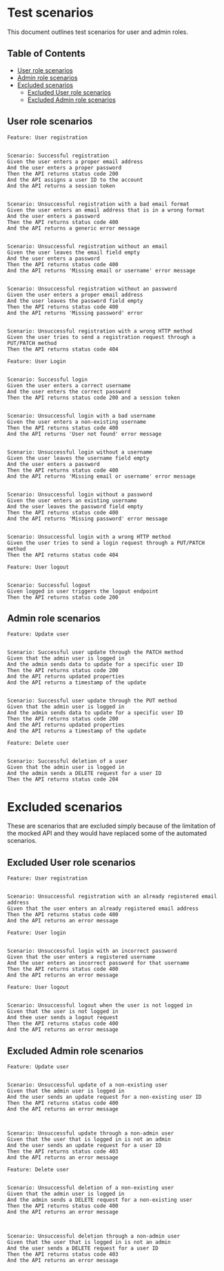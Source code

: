 # Test scenarios

This document outlines test scenarios for user and admin roles.

## Table of Contents
  - [User role scenarios](#user-role-scenarios)
  - [Admin role scenarios](#admin-role-scenarios)
  - [Excluded scenarios](#excluded-scenarios)
    - [Excluded User role scenarios](#excluded-user-role-scenarios)
    - [Excluded Admin role scenarios](#excluded-admin-role-scenarios)


## User role scenarios

```gherkin
Feature: User registration


Scenario: Successful registration
Given the user enters a proper email address
And the user enters a proper password
Then the API returns status code 200
And the API assigns a user ID to the account
And the API returns a session token


Scenario: Unsuccessful registration with a bad email format
Given the user enters an email address that is in a wrong format
And the user enters a password
Then the API returns status code 400
And the API returns a generic error message


Scenario: Unsuccessful registration without an email
Given the user leaves the email field empty
And the user enters a password
Then the API returns status code 400
And the API returns 'Missing email or username' error message


Scenario: Unsuccessful registration without an password
Given the user enters a proper email address
And the user leaves the password field empty
Then the API returns status code 400
And the API returns 'Missing password' error


Scenario: Unsuccessful registration with a wrong HTTP method
Given the user tries to send a registration request through a PUT/PATCH method
Then the API returns status code 404

```

```gherkin
Feature: User Login


Scenario: Successful login
Given the user enters a correct username
And the user enters the correct password
Then the API returns status code 200 and a session token


Scenario: Unsuccessful login with a bad username
Given the user enters a non-existing username
Then the API returns status code 400 
And the API returns 'User not found' error message


Scenario: Unsuccessful login without a username
Given the user leaves the username field empty
And the user enters a password
Then the API returns status code 400
And the API returns 'Missing email or username' error message 


Scenario: Unsuccessful login without a password
Given the user enters an existing username
And the user leaves the password field empty
Then the API returns status code 400
And the API returns 'Missing password' error message


Scenario: Unsuccessful login with a wrong HTTP method
Given the user tries to send a login request through a PUT/PATCH method
Then the API returns status code 404

```

```gherkin
Feature: User logout


Scenario: Successful logout
Given logged in user triggers the logout endpoint
Then the API returns status code 200

```



## Admin role scenarios

```gherkin
Feature: Update user


Scenario: Successful user update through the PATCH method
Given that the admin user is logged in
And the admin sends data to update for a specific user ID
Then the API returns status code 200
And the API returns updated properties
And the API returns a timestamp of the update


Scenario: Successful user update through the PUT method
Given that the admin user is logged in
And the admin sends data to update for a specific user ID
Then the API returns status code 200
And the API returns updated properties
And the API returns a timestamp of the update

```

```gherkin
Feature: Delete user


Scenario: Successful deletion of a user
Given that the admin user is logged in
And the admin sends a DELETE request for a user ID
Then the API returns status code 204

```

# Excluded scenarios

These are scenarios that are excluded simply because of the limitation of the mocked API and they would have replaced some of the automated scenarios.

## Excluded User role scenarios

```gherkin
Feature: User registration


Scenario: Unsuccessful registration with an already registered email address
Given that the user enters an already registered email address
Then the API returns status code 400
And the API returns an error message

```

```gherkin
Feature: User login


Scenario: Unsuccessful login with an incorrect password
Given that the user enters a registered username
And the user enters an incorrect password for that username
Then the API returns status code 400
And the API returns an error message

```

```gherkin
Feature: User logout


Scenario: Unsuccessful logout when the user is not logged in
Given that the user is not logged in
And thee user sends a logout request
Then the API returns status code 400
And the API returns an error message

```



## Excluded Admin role scenarios

```gherkin
Feature: Update user


Scenario: Unsuccessful update of a non-existing user
Given that the admin user is logged in
And the user sends an update request for a non-existing user ID
Then the API returns status code 400
And the API returns an error message



Scenario: Unsuccessful update through a non-admin user
Given that the user that is logged in is not an admin
And the user sends an update request for a user ID
Then the API returns status code 403
And the API returns an error message

```

```gherkin
Feature: Delete user


Scenario: Unsuccessful deletion of a non-existing user
Given that the admin user is logged in
And the admin sends a DELETE request for a non-existing user
Then the API returns status code 400
And the API returns an error message



Scenario: Unsuccessful deletion through a non-admin user
Given that the user that is logged in is not an admin
And the user sends a DELETE request for a user ID
Then the API returns status code 403
And the API returns an error message
```

